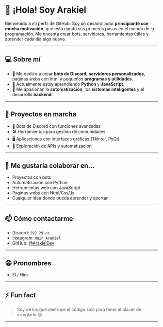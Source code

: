 # 👋 ¡Hola! Soy Arakiel

Bienvenido a mi perfil de GitHub. Soy un desarrollador **principiante con mucha motivación**, que está dando sus primeros pasos en el mundo de la programación.
Me encanta crear bots, servidores, herramientas útiles y aprender cada día algo nuevo.

---

## 💻 Sobre mí

- 🔧 Me dedico a crear **bots de Discord**, **servidores personalizados**, paginas webs con html y pequeños **programas y utilidades**.
- 🌱 Actualmente estoy aprendiendo **Python** y **JavaScript**.
- 🧠 Me apasionan la **automatización**, los **sistemas inteligentes** y el desarrollo **backend**.

---

## 🚀 Proyectos en marcha

- 🤖 Bots de Discord con funciones avanzadas
- 🛠️ Herramientas para gestión de comunidades
- 🖥️ Aplicaciones con interfaces gráficas (Tkinter, PyQt)
- 🔐 Exploración de APIs y automatización

---

## 🤝 Me gustaría colaborar en...

- Proyectos con bots
- Automatización con Python
- Herramientas web con JavaScript
- Paginas webs con Html/Css/Js
- Cualquier idea donde pueda aprender y aportar

---

## 📫 Cómo contactarme

- Discord: `299_29.ns`
- Instagram: `Main_Arakiel`
- GitHub: [@ArakielDev](https://github.com/ArakielDev)

---

## 😄 Pronombres

- Él / Him

---

## ⚡ Fun fact

> Soy de los que destruye el código solo para tener el placer de arreglarlo 😄

---

